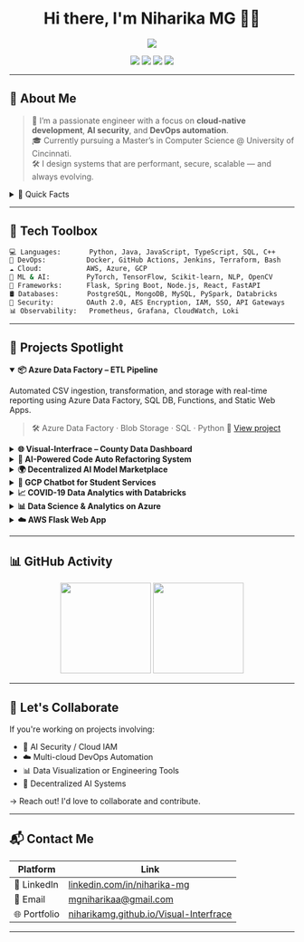 
<h1 align="center">Hi there, I'm Niharika MG 👩‍💻</h1>

<p align="center">
  <img src="https://readme-typing-svg.herokuapp.com?font=Fira+Code&size=22&pause=1000&width=800&lines=Cloud+Engineer+Full-Stack+Developer+%7C+DevOps+Enthusiast" />
</p>

<p align="center">
  <a href="https://linkedin.com/in/niharika-mg"><img src="https://img.shields.io/badge/LinkedIn-blue?style=for-the-badge&logo=linkedin&logoColor=white"/></a>
  <a href="mailto:mgniharikaa@gmail.com"><img src="https://img.shields.io/badge/Email-D14836?style=for-the-badge&logo=gmail&logoColor=white"/></a>
  <a href="https://github.com/niharikamg"><img src="https://img.shields.io/github/followers/niharikamg?label=Follow&style=for-the-badge"/></a>
  <a href="https://niharikamg.github.io/Visual-Interfrace"><img src="https://img.shields.io/badge/Portfolio-Live-%23ff69b4?style=for-the-badge"/></a>
</p>

---

## 🧠 About Me

> 👋 I’m a passionate engineer with a focus on **cloud-native development**, **AI security**, and **DevOps automation**.  
> 🎓 Currently pursuing a Master’s in Computer Science @ University of Cincinnati.  
> 🛠️ I design systems that are performant, secure, scalable — and always evolving.  

<details>
<summary>📌 Quick Facts</summary>

- 🔭 I’m currently building cloud monitoring dashboards and secure data pipelines.
- 🌱 I’m learning advanced Kubernetes ops and multi-cloud deployments.
- 💬 Ask me about cloud security, infrastructure automation, and web APIs.
- 💡 Fun fact: I prefer Grafana dashboards over PowerPoint slides!
</details>

---

## 🧰 Tech Toolbox

```bash
💻 Languages:       Python, Java, JavaScript, TypeScript, SQL, C++
🧰 DevOps:          Docker, GitHub Actions, Jenkins, Terraform, Bash
☁️ Cloud:           AWS, Azure, GCP
🧠 ML & AI:         PyTorch, TensorFlow, Scikit-learn, NLP, OpenCV
🧱 Frameworks:      Flask, Spring Boot, Node.js, React, FastAPI
🛢️ Databases:       PostgreSQL, MongoDB, MySQL, PySpark, Databricks
🔐 Security:        OAuth 2.0, AES Encryption, IAM, SSO, API Gateways
📊 Observability:   Prometheus, Grafana, CloudWatch, Loki
````

---

## 🚀 Projects Spotlight

<details open>
<summary><strong>📦 Azure Data Factory – ETL Pipeline</strong></summary>

Automated CSV ingestion, transformation, and storage with real-time reporting using Azure Data Factory, SQL DB, Functions, and Static Web Apps.

> 🛠 Azure Data Factory · Blob Storage · SQL · Python
> 🔗 [View project](https://github.com/niharikamg/Azure-Data-Factory)

</details>

<details>
<summary><strong>🌐 Visual-Interfrace – County Data Dashboard</strong></summary>

Interactive data visualization tool for U.S. health and socioeconomic data using D3.js and TopoJSON.

> 🛠 JavaScript · D3.js · TopoJSON
> 🔗 [Live demo](https://niharikamg.github.io/Visual-Interfrace) · [Repo](https://github.com/niharikamg/Visual-Interfrace)

</details>

<details>
<summary><strong>🧠 AI-Powered Code Auto Refactoring System</strong></summary>

Automatically restructures Python code for better performance and readability using static analysis and ML.

> 🛠 Python · AST · NLP
> 🔗 [View project](https://github.com/niharikamg/AI-Powered-Code-Auto-Refactoring-System)

</details>

<details>
<summary><strong>🌍 Decentralized AI Model Marketplace</strong></summary>

Blockchain-based platform to securely upload, rent, and access ML models with Ethereum and Web3.js.

> 🛠 React · Flask · Solidity · Web3.js · IPFS
> 🔗 [View project](https://github.com/niharikamg/Decentralized-AI-Model-Marketplace)

</details>

<details>
<summary><strong>💬 GCP Chatbot for Student Services</strong></summary>

An intent-based academic Q\&A assistant using Google Dialogflow and GCP App Engine.

> 🛠 Python · Dialogflow · GCP Compute · App Engine
> 🔗 [View project](https://github.com/niharikamg/Google-Cloud-Platform-GCP-Chatbot-Project)

</details>

<details>
<summary><strong>📈 COVID-19 Data Analytics with Databricks</strong></summary>

Analyzed COVID-19 trends and vaccination outcomes using PySpark on Databricks with interactive insights.

> 🛠 Python · Databricks · PySpark
> 🔗 [View project](https://github.com/niharikamg/COVID-19-Data-Analysis-using-Databricks)

</details>

<details>
<summary><strong>📊 Data Science & Analytics on Azure</strong></summary>

Exploratory data analytics and visualization pipeline on Azure using Python and integrated services.

> 🛠 Python · Azure Notebooks
> 🔗 [View project](https://github.com/niharikamg/Data-Science-and-Analytics-using-Azure-Cloud-Computing)

</details>

<details>
<summary><strong>☁️ AWS Flask Web App</strong></summary>

Web application deployed on EC2 using Flask, featuring user auth and word-count analysis on file upload.

> 🛠 Flask · AWS EC2 · Apache · SQLite
> 🔗 [View project](https://github.com/niharikamg/AWS-Flask-Web-App-Project)

</details>

---

## 📊 GitHub Activity

<p align="center">
  <img src="https://github-readme-streak-stats.herokuapp.com/?user=niharikamg&theme=dark&hide_border=false" height="160" />
  <img src="https://github-readme-stats.vercel.app/api?username=niharikamg&show_icons=true&theme=dark&include_all_commits=true" height="160" />
</p>

---

## 🤝 Let's Collaborate

If you're working on projects involving:

* 🔐 AI Security / Cloud IAM
* ☁️ Multi-cloud DevOps Automation
* 📊 Data Visualization or Engineering Tools
* 🔗 Decentralized AI Systems

→ Reach out! I'd love to collaborate and contribute.

---

## 📬 Contact Me

| Platform     | Link                                                                                     |
| ------------ | ---------------------------------------------------------------------------------------- |
| 💼 LinkedIn  | [linkedin.com/in/niharika-mg](https://linkedin.com/in/niharika-mg)                       |
| 📧 Email     | [mgniharikaa@gmail.com](mailto:mgniharikaa@gmail.com)                                    |
| 🌐 Portfolio | [niharikamg.github.io/Visual-Interfrace](https://niharikamg.github.io/Visual-Interfrace) |

---

